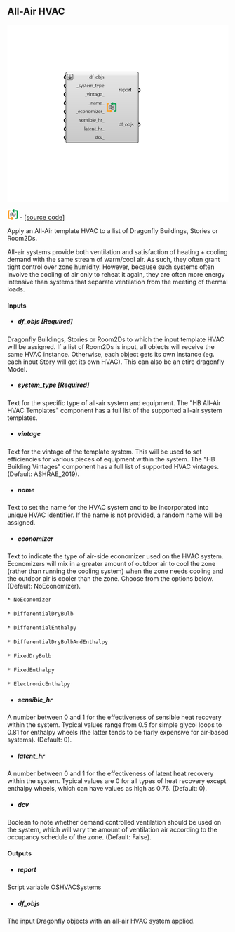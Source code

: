 ## All-Air HVAC

![](../../images/components/All-Air_HVAC.png)

![](../../images/icons/All-Air_HVAC.png) - [[source code]](https://github.com/ladybug-tools/dragonfly-grasshopper/blob/master/dragonfly_grasshopper/src//DF%20All-Air%20HVAC.py)


Apply an All-Air template HVAC to a list of Dragonfly Buildings, Stories or Room2Ds. 

All-air systems provide both ventilation and satisfaction of heating + cooling demand with the same stream of warm/cool air. As such, they often grant tight control over zone humidity. However, because such systems often involve the cooling of air only to reheat it again, they are often more energy intensive than systems that separate ventilation from the meeting of thermal loads. 



#### Inputs
* ##### df_objs [Required]
Dragonfly Buildings, Stories or Room2Ds to which the input template HVAC will be assigned. If a list of Room2Ds is input, all objects will receive the same HVAC instance. Otherwise, each object gets its own instance (eg. each input Story will get its own HVAC). This can also be an etire dragonfly Model. 
* ##### system_type [Required]
Text for the specific type of all-air system and equipment. The "HB All-Air HVAC Templates" component has a full list of the supported all-air system templates. 
* ##### vintage 
Text for the vintage of the template system. This will be used to set efficiencies for various pieces of equipment within the system. The "HB Building Vintages" component has a full list of supported HVAC vintages. (Default: ASHRAE_2019). 
* ##### name 
Text to set the name for the HVAC system and to be incorporated into unique HVAC identifier. If the name is not provided, a random name will be assigned. 
* ##### economizer 
Text to indicate the type of air-side economizer used on the HVAC system. Economizers will mix in a greater amount of outdoor air to cool the zone (rather than running the cooling system) when the zone needs cooling and the outdoor air is cooler than the zone. Choose from the options below. (Default: NoEconomizer). 

    * NoEconomizer

    * DifferentialDryBulb

    * DifferentialEnthalpy

    * DifferentialDryBulbAndEnthalpy

    * FixedDryBulb

    * FixedEnthalpy

    * ElectronicEnthalpy
* ##### sensible_hr 
A number between 0 and 1 for the effectiveness of sensible heat recovery within the system. Typical values range from 0.5 for simple glycol loops to 0.81 for enthalpy wheels (the latter tends to be fiarly expensive for air-based systems). (Default: 0). 
* ##### latent_hr 
A number between 0 and 1 for the effectiveness of latent heat recovery within the system. Typical values are 0 for all types of heat recovery except enthalpy wheels, which can have values as high as 0.76. (Default: 0). 
* ##### dcv 
Boolean to note whether demand controlled ventilation should be used on the system, which will vary the amount of ventilation air according to the occupancy schedule of the zone. (Default: False). 

#### Outputs
* ##### report
Script variable OSHVACSystems 
* ##### df_objs
The input Dragonfly objects with an all-air HVAC system applied. 